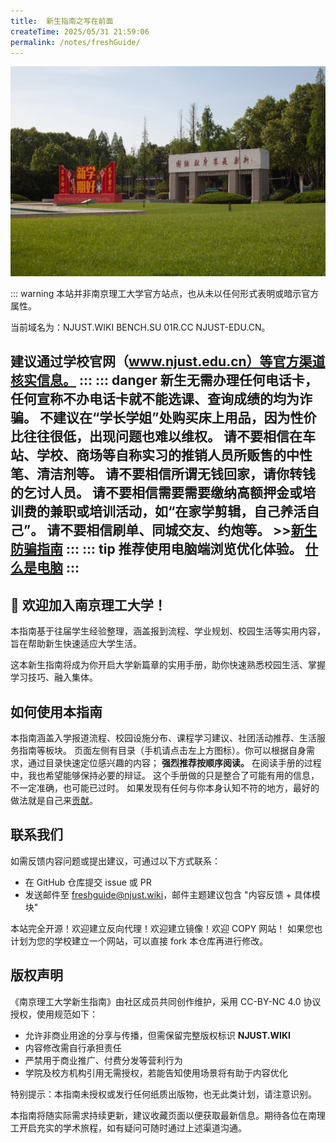 ```yaml
---
title:  新生指南之写在前面
createTime: 2025/05/31 21:59:06
permalink: /notes/freshGuide/
---
```


![二道门](ststic/Nanjing_erdaomen_compress.webp)

::: warning
本站并非南京理工大学官方站点，也从未以任何形式表明或暗示官方属性。

当前域名为：NJUST.WIKI BENCH.SU 01R.CC NJUST-EDU.CN。

建议通过学校官网（www.njust.edu.cn）等官方渠道核实信息。
:::
::: danger
新生无需办理任何电话卡，任何宣称不办电话卡就不能选课、查询成绩的均为诈骗。
不建议在“学长学姐”处购买床上用品，因为性价比往往很低，出现问题也难以维权。
请不要相信在车站、学校、商场等自称实习的推销人员所贩售的中性笔、清洁剂等。
请不要相信所谓无钱回家，请你转钱的乞讨人员。
请不要相信需要需要缴纳高额押金或培训费的兼职或培训活动，如“在家学剪辑，自己养活自己”。
请不要相信刷单、同城交友、约炮等。
\>>[新生防骗指南](/notes/freshGuide/antiScam.html)
:::
::: tip
推荐使用电脑端浏览优化体验。
[什么是电脑](/%E9%80%89%E8%B4%AD%E6%8C%87%E5%8D%97/%E7%94%B5%E8%84%91%E9%80%89%E8%B4%AD.html)
:::
---

## :tada: 欢迎加入南京理工大学！

本指南基于往届学生经验整理，涵盖报到流程、学业规划、校园生活等实用内容，旨在帮助新生快速适应大学生活。

这本新生指南将成为你开启大学新篇章的实用手册，助你快速熟悉校园生活、掌握学习技巧、融入集体。

## 如何使用本指南

本指南涵盖入学报道流程、校园设施分布、课程学习建议、社团活动推荐、生活服务指南等板块。
页面左侧有目录（手机请点击左上方图标）。你可以根据自身需求，通过目录快速定位感兴趣的内容；
**强烈推荐按顺序阅读。**
在阅读手册的过程中，我也希望能够保持必要的辩证。
这个手册做的只是整合了可能有用的信息，不一定准确，也可能已过时。
如果发现有任何与你本身认知不符的地方，最好的做法就是自己来[贡献](/HowToContribute)。

## 联系我们

如需反馈内容问题或提出建议，可通过以下方式联系：

- 在 GitHub 仓库提交 issue 或 PR
- 发送邮件至 <freshguide@njust.wiki>，邮件主题建议包含 "内容反馈 + 具体模块"

本站完全开源！欢迎建立反向代理！欢迎建立镜像！欢迎 COPY 网站！
如果您也计划为您的学校建立一个网站，可以直接 fork 本仓库再进行修改。

## 版权声明

《南京理工大学新生指南》由社区成员共同创作维护，采用 CC-BY-NC 4.0 协议授权，使用规范如下：

- 允许非商业用途的分享与传播，但需保留完整版权标识 **NJUST.WIKI**
- 内容修改需自行承担责任
- 严禁用于商业推广、付费分发等营利行为
- 学院及校方机构引用无需授权，若能告知使用场景将有助于内容优化

特别提示：本指南未授权或发行任何纸质出版物，也无此类计划，请注意识别。

本指南将随实际需求持续更新，建议收藏页面以便获取最新信息。期待各位在南理工开启充实的学术旅程，如有疑问可随时通过上述渠道沟通。
